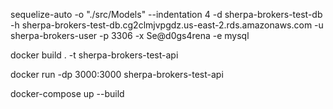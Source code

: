 sequelize-auto -o "./src/Models" --indentation 4 -d sherpa-brokers-test-db -h sherpa-brokers-test-db.cg2clmjvpgdz.us-east-2.rds.amazonaws.com -u sherpa-brokers-user -p 3306 -x Se@d0gs4rena -e mysql

docker build . -t sherpa-brokers-test-api

docker run -dp 3000:3000 sherpa-brokers-test-api

docker-compose up --build  